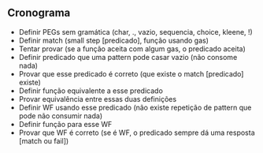 ## Cronograma

- Definir PEGs sem gramática (char, ., vazio, sequencia, choice, kleene, !)
- Definir match (small step [predicado], função usando gas)
- Tentar provar (se a função aceita com algum gas, o predicado aceita)
- Definir predicado que uma pattern pode casar vazio (não consome nada)
- Provar que esse predicado é correto (que existe o match [predicado] existe)
- Definir função equivalente a esse predicado
- Provar equivalência entre essas duas definições
- Definir WF usando esse predicado (não existe repetição de pattern que pode não consumir nada)
- Definir função para esse WF
- Provar que WF é correto (se é WF, o predicado sempre dá uma resposta [match ou fail])
